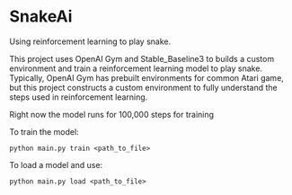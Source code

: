 # SnakeAi
Using reinforcement learning to play snake.

This project uses OpenAI Gym and Stable_Baseline3 to builds a custom environment and train a reinforcement learning model to play snake. Typically, OpenAI Gym has prebuilt environments for common Atari game, but this project constructs a custom environment to fully understand the steps used in reinforcement learning.

Right now the model runs for 100,000 steps for training

To train the model:
```
python main.py train <path_to_file>
```

To load a model and use:
```
python main.py load <path_to_file>
```
